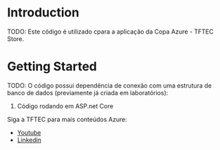 # Introduction 
TODO: Este código é utilizado cpara a aplicação da Copa Azure - TFTEC Store. 

# Getting Started
TODO: O código possui dependência de conexão com uma estrutura de banco de dados (previamente já criada em laboratórios):
1.	Código rodando em ASP.net Core





Siga a TFTEC para mais conteúdos Azure:
- [Youtube](https://www.youtube.com/@RaphaelAndrade)
- [Linkedin](https://www.linkedin.com/in/tftec-treinamentos-online-625816191)
